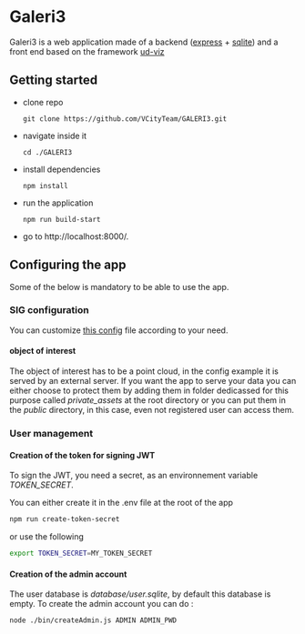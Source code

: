 # Galeri3

Galeri3 is a web application made of a backend ([express](https://expressjs.com/) + [sqlite](https://www.sqlite.org/index.html)) and a front end based on the framework [ud-viz](https://github.com/VCityTeam/UD-Viz)

## Getting started

 * clone repo
  
    `git clone https://github.com/VCityTeam/GALERI3.git`

  * navigate inside it

    `cd ./GALERI3`

  * install dependencies

    `npm install`

  * run the application

    `npm run build-start`

  * go to http://localhost:8000/.

  
## Configuring the app

Some of the below is mandatory to be able to use the app.

### SIG configuration 

You can customize [this config](./public/config.json) file
according to your need. 

#### object of interest 

The object of interest has to be a point cloud, 
in the config example it is served by an external server.
If you want the app to serve your data you can either choose to protect them 
by adding them in folder dedicassed for this purpose called *private_assets* at 
the root directory or you can put them in the *public* directory, in this case,
even not registered user can access them.

### User management 

#### Creation of the token for signing JWT

To sign the JWT, you need a secret, 
as an environnement variable *TOKEN_SECRET*. 

You can either create it in the .env file at the root of the app 

```bash
npm run create-token-secret
```

or use the following

```bash
export TOKEN_SECRET=MY_TOKEN_SECRET
```

#### Creation of the admin account

The user database is *database/user.sqlite*, by default this database is empty. 
To create the admin account you can do : 

```bash
node ./bin/createAdmin.js ADMIN ADMIN_PWD
```